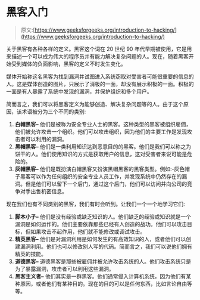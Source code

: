 # 黑客入门

> 原文:[https://www.geeksforgeeks.org/introduction-to-hacking/](https://www.geeksforgeeks.org/introduction-to-hacking/)

关于黑客有各种各样的定义。黑客这个词在 20 世纪 90 年代早期被使用，它是用来描述一个可以成为伟大的程序员并有能力解决复杂问题的人。现在，随着黑客开始受到媒体的负面影响，黑客的定义不时发生变化。

媒体开始称这名黑客为找到漏洞并试图进入系统窃取对受害者可能很重要的信息的人。这是媒体创造的图片，只展示了消极的一面，却没有展示积极的一面。积极的一面是有人暴露了系统中发现的漏洞，并保护组织和多个用户。

简而言之，我们可以将黑客定义为能够创造、解决复杂问题等的人。由于这个原因，该术语被分为三个不同的类别:

1.  **白帽黑客–**
    他们是被称为安全专业人士的黑客。这种类型的黑客被组织雇佣，他们被允许攻击一个组织。他们可以攻击组织，因为他们的主要工作是发现攻击者可以利用的漏洞。
2.  **黑帽黑客–**
    他们是一类利用知识达到恶意目的的黑客。他们是我们可以称之为饼干的人。他们使用知识的方式是获取用户的信息，这对受害者来说可能是危险的。
3.  **灰帽黑客–**
    他们是既扮演白帽黑客又扮演黑帽黑客的黑客类型。例如:-灰色帽子黑客可以作为任何组织的安全专业人员工作，并发现系统中仍然存在的漏洞。但是他们可以留下一个后门，通过这个后门，他们可以访问并向公司的竞争对手出售机密信息。

现在我们也有不同类别的黑客，我们有时会听到。让我们一个一个地学习它们:

1.  **脚本小子–**
    他们是没有经验或缺乏知识的人。他们缺乏的经验或知识就是一个漏洞是如何运作的。他们主要依靠那些已经有人创造的战功。他们可以攻击目标，但如果攻击不起作用，他们就不能修改或调试攻击。
2.  **精英黑客–**
    他们是对漏洞利用是如何发生的有高效知识的人，或者他们可以创建漏洞利用。他们也可以修改别人写的代码。简而言之，我们可以说他们拥有精英的技能。
3.  **道德黑客–**
    道德黑客是那些被雇佣并被允许攻击系统的人。他们攻击系统只是为了暴露漏洞，攻击者可以利用这些漏洞。
4.  **黑客主义者–**
    他们其实是一群黑客。他们通常侵入计算机系统，因为他们有某种原因，或者他们有某种目的。现在的目的可以是任何东西，比如言论自由等等。